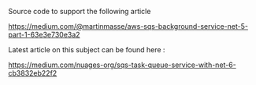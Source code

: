 
Source code to support the following article

https://medium.com/@martinmasse/aws-sqs-background-service-net-5-part-1-63e3e730e3a2


Latest article on this subject can be found here :

https://medium.com/nuages-org/sqs-task-queue-service-with-net-6-cb3832eb22f2
